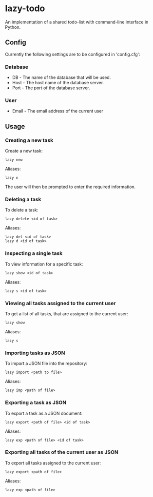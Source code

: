 # lazy-todo
An implementation of a shared todo-list with command-line interface in Python.

## Config
Currently the following settings are to be configured in 'config.cfg':
### Database
- DB - The name of the database that will be used.
- Host - The host name of the database server.
- Port - The port of the database server.

### User
- Email - The email address of the current user

## Usage
### Creating a new task
Create a new task:
```
lazy new
```
Aliases:
```
lazy n
```
The user will then be prompted to enter the required information.
###  Deleting a task
To delete a task:
```
lazy delete <id of task>
```
Aliases:
```
lazy del <id of task>
lazy d <id of task>
```
### Inspecting a single task
To view information for a specific task:
```
lazy show <id of task>
```
Aliases:
```
lazy s <id of task>
```
### Viewing all tasks assigned to the current user
To get a list of all tasks, that are assigned to the current user:
```
lazy show
```
Aliases:
```
lazy s
```
### Importing tasks as JSON
To import a JSON file into the repository:
```
lazy import <path to file>
```
Aliases:
```
lazy imp <path of file>
```
### Exporting a task as JSON
To export a task as a JSON document:
```
lazy export <path of file> <id of task>
```
Aliases:
```
lazy exp <path of file> <id of task>
```
### Exporting all tasks of the current user as JSON
To export all tasks assigned to the current user:
```
lazy export <path of file>
```
Aliases:
```
lazy exp <path of file>
```
